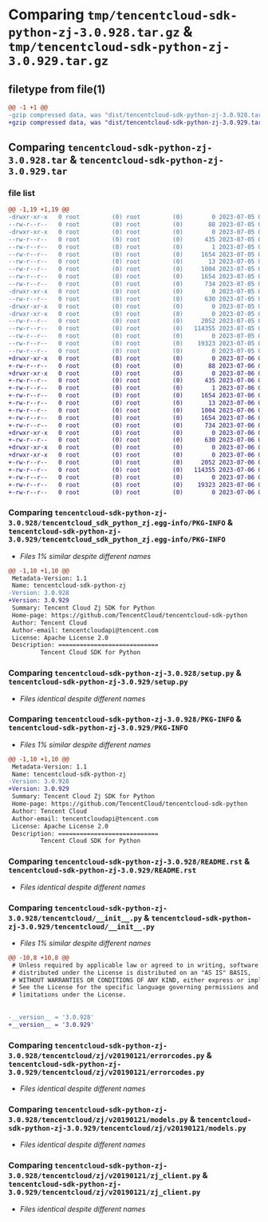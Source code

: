 # Comparing `tmp/tencentcloud-sdk-python-zj-3.0.928.tar.gz` & `tmp/tencentcloud-sdk-python-zj-3.0.929.tar.gz`

## filetype from file(1)

```diff
@@ -1 +1 @@
-gzip compressed data, was "dist/tencentcloud-sdk-python-zj-3.0.928.tar", last modified: Wed Jul  5 00:38:31 2023, max compression
+gzip compressed data, was "dist/tencentcloud-sdk-python-zj-3.0.929.tar", last modified: Thu Jul  6 00:39:19 2023, max compression
```

## Comparing `tencentcloud-sdk-python-zj-3.0.928.tar` & `tencentcloud-sdk-python-zj-3.0.929.tar`

### file list

```diff
@@ -1,19 +1,19 @@
-drwxr-xr-x   0 root         (0) root         (0)        0 2023-07-05 00:38:31.000000 tencentcloud-sdk-python-zj-3.0.928/
--rw-r--r--   0 root         (0) root         (0)       88 2023-07-05 00:38:31.000000 tencentcloud-sdk-python-zj-3.0.928/setup.cfg
-drwxr-xr-x   0 root         (0) root         (0)        0 2023-07-05 00:38:31.000000 tencentcloud-sdk-python-zj-3.0.928/tencentcloud_sdk_python_zj.egg-info/
--rw-r--r--   0 root         (0) root         (0)      435 2023-07-05 00:38:31.000000 tencentcloud-sdk-python-zj-3.0.928/tencentcloud_sdk_python_zj.egg-info/SOURCES.txt
--rw-r--r--   0 root         (0) root         (0)        1 2023-07-05 00:38:31.000000 tencentcloud-sdk-python-zj-3.0.928/tencentcloud_sdk_python_zj.egg-info/dependency_links.txt
--rw-r--r--   0 root         (0) root         (0)     1654 2023-07-05 00:38:31.000000 tencentcloud-sdk-python-zj-3.0.928/tencentcloud_sdk_python_zj.egg-info/PKG-INFO
--rw-r--r--   0 root         (0) root         (0)       13 2023-07-05 00:38:31.000000 tencentcloud-sdk-python-zj-3.0.928/tencentcloud_sdk_python_zj.egg-info/top_level.txt
--rw-r--r--   0 root         (0) root         (0)     1004 2023-07-05 00:38:31.000000 tencentcloud-sdk-python-zj-3.0.928/setup.py
--rw-r--r--   0 root         (0) root         (0)     1654 2023-07-05 00:38:31.000000 tencentcloud-sdk-python-zj-3.0.928/PKG-INFO
--rw-r--r--   0 root         (0) root         (0)      734 2023-07-05 00:38:31.000000 tencentcloud-sdk-python-zj-3.0.928/README.rst
-drwxr-xr-x   0 root         (0) root         (0)        0 2023-07-05 00:38:31.000000 tencentcloud-sdk-python-zj-3.0.928/tencentcloud/
--rw-r--r--   0 root         (0) root         (0)      630 2023-07-05 00:38:31.000000 tencentcloud-sdk-python-zj-3.0.928/tencentcloud/__init__.py
-drwxr-xr-x   0 root         (0) root         (0)        0 2023-07-05 00:38:31.000000 tencentcloud-sdk-python-zj-3.0.928/tencentcloud/zj/
-drwxr-xr-x   0 root         (0) root         (0)        0 2023-07-05 00:38:31.000000 tencentcloud-sdk-python-zj-3.0.928/tencentcloud/zj/v20190121/
--rw-r--r--   0 root         (0) root         (0)     2052 2023-07-05 00:38:31.000000 tencentcloud-sdk-python-zj-3.0.928/tencentcloud/zj/v20190121/errorcodes.py
--rw-r--r--   0 root         (0) root         (0)   114355 2023-07-05 00:38:31.000000 tencentcloud-sdk-python-zj-3.0.928/tencentcloud/zj/v20190121/models.py
--rw-r--r--   0 root         (0) root         (0)        0 2023-07-05 00:38:31.000000 tencentcloud-sdk-python-zj-3.0.928/tencentcloud/zj/v20190121/__init__.py
--rw-r--r--   0 root         (0) root         (0)    19323 2023-07-05 00:38:31.000000 tencentcloud-sdk-python-zj-3.0.928/tencentcloud/zj/v20190121/zj_client.py
--rw-r--r--   0 root         (0) root         (0)        0 2023-07-05 00:38:31.000000 tencentcloud-sdk-python-zj-3.0.928/tencentcloud/zj/__init__.py
+drwxr-xr-x   0 root         (0) root         (0)        0 2023-07-06 00:39:19.000000 tencentcloud-sdk-python-zj-3.0.929/
+-rw-r--r--   0 root         (0) root         (0)       88 2023-07-06 00:39:19.000000 tencentcloud-sdk-python-zj-3.0.929/setup.cfg
+drwxr-xr-x   0 root         (0) root         (0)        0 2023-07-06 00:39:19.000000 tencentcloud-sdk-python-zj-3.0.929/tencentcloud_sdk_python_zj.egg-info/
+-rw-r--r--   0 root         (0) root         (0)      435 2023-07-06 00:39:19.000000 tencentcloud-sdk-python-zj-3.0.929/tencentcloud_sdk_python_zj.egg-info/SOURCES.txt
+-rw-r--r--   0 root         (0) root         (0)        1 2023-07-06 00:39:19.000000 tencentcloud-sdk-python-zj-3.0.929/tencentcloud_sdk_python_zj.egg-info/dependency_links.txt
+-rw-r--r--   0 root         (0) root         (0)     1654 2023-07-06 00:39:19.000000 tencentcloud-sdk-python-zj-3.0.929/tencentcloud_sdk_python_zj.egg-info/PKG-INFO
+-rw-r--r--   0 root         (0) root         (0)       13 2023-07-06 00:39:19.000000 tencentcloud-sdk-python-zj-3.0.929/tencentcloud_sdk_python_zj.egg-info/top_level.txt
+-rw-r--r--   0 root         (0) root         (0)     1004 2023-07-06 00:39:19.000000 tencentcloud-sdk-python-zj-3.0.929/setup.py
+-rw-r--r--   0 root         (0) root         (0)     1654 2023-07-06 00:39:19.000000 tencentcloud-sdk-python-zj-3.0.929/PKG-INFO
+-rw-r--r--   0 root         (0) root         (0)      734 2023-07-06 00:39:19.000000 tencentcloud-sdk-python-zj-3.0.929/README.rst
+drwxr-xr-x   0 root         (0) root         (0)        0 2023-07-06 00:39:19.000000 tencentcloud-sdk-python-zj-3.0.929/tencentcloud/
+-rw-r--r--   0 root         (0) root         (0)      630 2023-07-06 00:39:19.000000 tencentcloud-sdk-python-zj-3.0.929/tencentcloud/__init__.py
+drwxr-xr-x   0 root         (0) root         (0)        0 2023-07-06 00:39:19.000000 tencentcloud-sdk-python-zj-3.0.929/tencentcloud/zj/
+drwxr-xr-x   0 root         (0) root         (0)        0 2023-07-06 00:39:19.000000 tencentcloud-sdk-python-zj-3.0.929/tencentcloud/zj/v20190121/
+-rw-r--r--   0 root         (0) root         (0)     2052 2023-07-06 00:39:19.000000 tencentcloud-sdk-python-zj-3.0.929/tencentcloud/zj/v20190121/errorcodes.py
+-rw-r--r--   0 root         (0) root         (0)   114355 2023-07-06 00:39:19.000000 tencentcloud-sdk-python-zj-3.0.929/tencentcloud/zj/v20190121/models.py
+-rw-r--r--   0 root         (0) root         (0)        0 2023-07-06 00:39:19.000000 tencentcloud-sdk-python-zj-3.0.929/tencentcloud/zj/v20190121/__init__.py
+-rw-r--r--   0 root         (0) root         (0)    19323 2023-07-06 00:39:19.000000 tencentcloud-sdk-python-zj-3.0.929/tencentcloud/zj/v20190121/zj_client.py
+-rw-r--r--   0 root         (0) root         (0)        0 2023-07-06 00:39:19.000000 tencentcloud-sdk-python-zj-3.0.929/tencentcloud/zj/__init__.py
```

### Comparing `tencentcloud-sdk-python-zj-3.0.928/tencentcloud_sdk_python_zj.egg-info/PKG-INFO` & `tencentcloud-sdk-python-zj-3.0.929/tencentcloud_sdk_python_zj.egg-info/PKG-INFO`

 * *Files 1% similar despite different names*

```diff
@@ -1,10 +1,10 @@
 Metadata-Version: 1.1
 Name: tencentcloud-sdk-python-zj
-Version: 3.0.928
+Version: 3.0.929
 Summary: Tencent Cloud Zj SDK for Python
 Home-page: https://github.com/TencentCloud/tencentcloud-sdk-python
 Author: Tencent Cloud
 Author-email: tencentcloudapi@tencent.com
 License: Apache License 2.0
 Description: ============================
         Tencent Cloud SDK for Python
```

### Comparing `tencentcloud-sdk-python-zj-3.0.928/setup.py` & `tencentcloud-sdk-python-zj-3.0.929/setup.py`

 * *Files identical despite different names*

### Comparing `tencentcloud-sdk-python-zj-3.0.928/PKG-INFO` & `tencentcloud-sdk-python-zj-3.0.929/PKG-INFO`

 * *Files 1% similar despite different names*

```diff
@@ -1,10 +1,10 @@
 Metadata-Version: 1.1
 Name: tencentcloud-sdk-python-zj
-Version: 3.0.928
+Version: 3.0.929
 Summary: Tencent Cloud Zj SDK for Python
 Home-page: https://github.com/TencentCloud/tencentcloud-sdk-python
 Author: Tencent Cloud
 Author-email: tencentcloudapi@tencent.com
 License: Apache License 2.0
 Description: ============================
         Tencent Cloud SDK for Python
```

### Comparing `tencentcloud-sdk-python-zj-3.0.928/README.rst` & `tencentcloud-sdk-python-zj-3.0.929/README.rst`

 * *Files identical despite different names*

### Comparing `tencentcloud-sdk-python-zj-3.0.928/tencentcloud/__init__.py` & `tencentcloud-sdk-python-zj-3.0.929/tencentcloud/__init__.py`

 * *Files 1% similar despite different names*

```diff
@@ -10,8 +10,8 @@
 # Unless required by applicable law or agreed to in writing, software
 # distributed under the License is distributed on an "AS IS" BASIS,
 # WITHOUT WARRANTIES OR CONDITIONS OF ANY KIND, either express or implied.
 # See the License for the specific language governing permissions and
 # limitations under the License.
 
 
-__version__ = '3.0.928'
+__version__ = '3.0.929'
```

### Comparing `tencentcloud-sdk-python-zj-3.0.928/tencentcloud/zj/v20190121/errorcodes.py` & `tencentcloud-sdk-python-zj-3.0.929/tencentcloud/zj/v20190121/errorcodes.py`

 * *Files identical despite different names*

### Comparing `tencentcloud-sdk-python-zj-3.0.928/tencentcloud/zj/v20190121/models.py` & `tencentcloud-sdk-python-zj-3.0.929/tencentcloud/zj/v20190121/models.py`

 * *Files identical despite different names*

### Comparing `tencentcloud-sdk-python-zj-3.0.928/tencentcloud/zj/v20190121/zj_client.py` & `tencentcloud-sdk-python-zj-3.0.929/tencentcloud/zj/v20190121/zj_client.py`

 * *Files identical despite different names*

